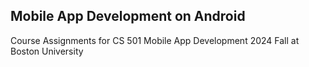 ## Mobile App Development on Android
Course Assignments for CS 501 Mobile App Development 2024 Fall at Boston University
